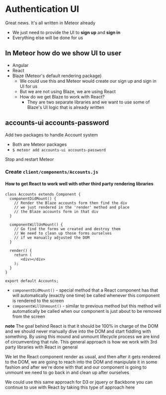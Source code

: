 # Authentication UI
Great news. It's all written in Meteor already

* We just need to provide the UI to **sign up** and **sign in**
* Everything else will be done for us

## In Meteor how do we show UI to user
* Angular
* React
* Blaze (Meteor's default rendering package)
    - We could use this and Meteor would create our sign up and sign in UI for us
    - But we are not using Blaze, we are using React
    - How do we get Blaze to work with React?
        + They are two separate libraries and we want to use some of Blaze's UI logic that is already written

## accounts-ui accounts-password
Add two packages to handle Account system

* Both are Meteor packages
* `$ meteor add accounts-ui accounts-password`

Stop and restart Meteor
### Create `client/components/Accounts.js`

#### How to get React to work well with other third party rendering libraries
```
class Accounts extends Component {
  componentDidMount() {
    // Render the Blaze accounts form then find the div
    // we just rendered in the 'render' method and place
    // the Blaze accounts form in that div
  }

  componentWillUnMount() {
    // Go find the forms we created and destroy them
    // We need to clean up those forms ourselves
    // if we manually adjusted the DOM
  }

  render() {
    return (
       <div></div>
    );
  }
}

export default Accounts;
```

* `componentDidMount()` - special method that a React component has that will automatically (exactly one time) be called whenever this component is rendered to the screen
* `componentWillUnmount()` - similar to previous method but this method will automatically be called when our component is just about to be removed from the screen

**note** The goal behind React is that it should be 100% in charge of the DOM and we should never manually dive into the DOM and start fiddling with something. By using this mound and unmount lifecycle process we are kind of circumventing that rule. This general approach is how we work with 3rd party libraries with React in general

We let the React component render as usual, and then after it gets rendered to the DOM, we are going to reach into the DOM and manipulate it in some fashion and after we're done with that and our component is going to unmount we need to go back in and clean up after ourselves

We could use this same approach for D3 or jquery or Backbone you can continue to use with React by taking this type of approach here


